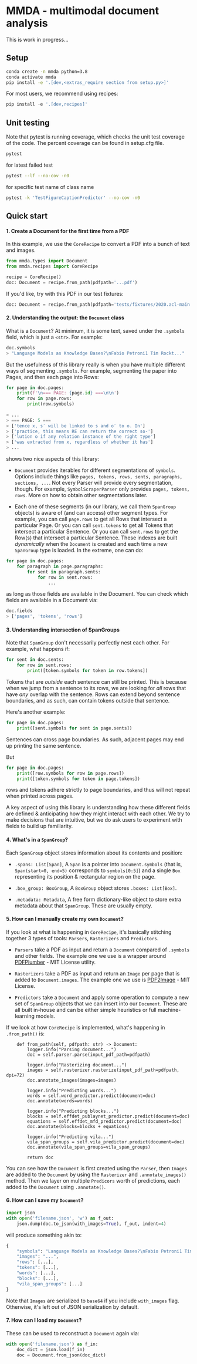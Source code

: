 # MMDA - multimodal document analysis

This is work in progress... 

## Setup

```bash
conda create -n mmda python=3.8
conda activate mmda
pip install -e '.[dev,<extras_require section from setup.py>]'
```

For most users, we recommend using recipes:
```python
pip install -e '.[dev,recipes]'
```

## Unit testing
Note that pytest is running coverage, which checks the unit test coverage of the code.
The percent coverage can be found in setup.cfg file.
```bash
pytest
```
for latest failed test
```bash
pytest --lf --no-cov -n0
```
for specific test name of class name
```bash
pytest -k 'TestFigureCaptionPredictor' --no-cov -n0
```

## Quick start


#### 1. Create a Document for the first time from a PDF

In this example, we use the `CoreRecipe` to convert a PDF into a bunch of text and images.
```python
from mmda.types import Document
from mmda.recipes import CoreRecipe

recipe = CoreRecipe()
doc: Document = recipe.from_path(pdfpath='...pdf')
```

If you'd like, try with this PDF in our test fixtures:
```python
doc: Document = recipe.from_path(pdfpath='tests/fixtures/2020.acl-main.447.pdf')
```

#### 2. Understanding the output: the `Document` class

What is a `Document`? At minimum, it is some text, saved under the `.symbols` field, which is just a `<str>`.  For example:

```python
doc.symbols
> "Language Models as Knowledge Bases?\nFabio Petroni1 Tim Rockt..."
```

But the usefulness of this library really is when you have multiple different ways of segmenting `.symbols`. For example, segmenting the paper into Pages, and then each page into Rows: 

```python
for page in doc.pages:
    print(f'\n=== PAGE: {page.id} ===\n\n')
    for row in page.rows:
        print(row.symbols)
        
> ...
> === PAGE: 5 ===
> ['tence x, s′ will be linked to s and o′ to o. In']
> ['practice, this means RE can return the correct so-']
> ['lution o if any relation instance of the right type']
> ['was extracted from x, regardless of whether it has']
> ...
```

shows two nice aspects of this library:

* `Document` provides iterables for different segmentations of `symbols`.  Options include things like `pages, tokens, rows, sents, paragraphs, sections, ...`.  Not every Parser will provide every segmentation, though.  For example, `SymbolScraperParser` only provides `pages, tokens, rows`.  More on how to obtain other segmentations later.

* Each one of these segments (in our library, we call them `SpanGroup` objects) is aware of (and can access) other segment types. For example, you can call `page.rows` to get all Rows that intersect a particular Page.  Or you can call `sent.tokens` to get all Tokens that intersect a particular Sentence.  Or you can call `sent.rows` to get the Row(s) that intersect a particular Sentence.  These indexes are built *dynamically* when the `Document` is created and each time a new `SpanGroup` type is loaded.  In the extreme, one can do:

```python
for page in doc.pages:
    for paragraph in page.paragraphs:
        for sent in paragraph.sents:
            for row in sent.rows: 
                ...
```

as long as those fields are available in the Document. You can check which fields are available in a Document via:

```python
doc.fields
> ['pages', 'tokens', 'rows']
```

#### 3. Understanding intersection of SpanGroups

Note that `SpanGroup` don't necessarily perfectly nest each other. For example, what happens if:

```python
for sent in doc.sents:
    for row in sent.rows:
        print([token.symbols for token in row.tokens])
```

Tokens that are *outside* each sentence can still be printed. This is because when we jump from a sentence to its rows, we are looking for *all* rows that have *any* overlap with the sentence. Rows can extend beyond sentence boundaries, and as such, can contain tokens outside that sentence.

Here's another example:
```python
for page in doc.pages:
    print([sent.symbols for sent in page.sents])
```

Sentences can cross page boundaries. As such, adjacent pages may end up printing the same sentence.

But
```python
for page in doc.pages:
    print([row.symbols for row in page.rows])
    print([token.symbols for token in page.tokens])
``` 
rows and tokens adhere strictly to page boundaries, and thus will not repeat when printed across pages.

A key aspect of using this library is understanding how these different fields are defined & anticipating how they might interact with each other. We try to make decisions that are intuitive, but we do ask users to experiment with fields to build up familiarity.




#### 4. What's in a `SpanGroup`?

Each `SpanGroup` object stores information about its contents and position:

* `.spans: List[Span]`, A `Span` is a pointer into `Document.symbols` (that is, `Span(start=0, end=5)` corresponds to `symbols[0:5]`) and a single `Box` representing its position & rectangular region on the page.

* `.box_group: BoxGroup`, A `BoxGroup` object stores `.boxes: List[Box]`.  

* `.metadata: Metadata`, A free form dictionary-like object to store extra metadata about that `SpanGroup`. These are usually empty. 



#### 5. How can I manually create my own `Document`?

If you look at what is happening in `CoreRecipe`, it's basically stitching together 3 types of tools: `Parsers`, `Rasterizers` and `Predictors`.

* `Parsers` take a PDF as input and return a `Document` compared of `.symbols` and other fields. The example one we use is a wrapper around [PDFPlumber](https://github.com/jsvine/pdfplumber) - MIT License utility.

* `Rasterizers` take a PDF as input and return an `Image` per page that is added to `Document.images`. The example one we use is [PDF2Image](https://github.com/Belval/pdf2image) - MIT License. 

* `Predictors` take a `Document` and apply some operation to compute a new set of `SpanGroup` objects that we can insert into our `Document`. These are all built in-house and can be either simple heuristics or full machine-learning models.


If we look at how `CoreRecipe` is implemented, what's happening in `.from_path()` is:

```
    def from_path(self, pdfpath: str) -> Document:
        logger.info("Parsing document...")
        doc = self.parser.parse(input_pdf_path=pdfpath)

        logger.info("Rasterizing document...")
        images = self.rasterizer.rasterize(input_pdf_path=pdfpath, dpi=72)
        doc.annotate_images(images=images)

        logger.info("Predicting words...")
        words = self.word_predictor.predict(document=doc)
        doc.annotate(words=words)

        logger.info("Predicting blocks...")
        blocks = self.effdet_publaynet_predictor.predict(document=doc)
        equations = self.effdet_mfd_predictor.predict(document=doc)
        doc.annotate(blocks=blocks + equations)

        logger.info("Predicting vila...")
        vila_span_groups = self.vila_predictor.predict(document=doc)
        doc.annotate(vila_span_groups=vila_span_groups)

        return doc
```

You can see how the `Document` is first created using the `Parser`, then `Images` are added to the `Document` by using the `Rasterizer` and `.annotate_images()` method. Then we layer on multiple `Predicors` worth of predictions, each added to the `Document` using `.annotate()`.

#### 6. How can I save my `Document`?

```python
import json
with open('filename.json', 'w') as f_out:
    json.dump(doc.to_json(with_images=True), f_out, indent=4)
```

will produce something akin to:
```python
{
    "symbols": "Language Models as Knowledge Bases?\nFabio Petroni1 Tim Rockt...",
    "images": "...",
    "rows": [...],
    "tokens": [...],
    "words": [...],
    "blocks": [...],
    "vila_span_groups": [...]
}
```

Note that `Images` are serialized to `base64` if you include `with_images` flag. Otherwise, it's left out of JSON serialization by default.

#### 7. How can I load my `Document`?

These can be used to reconstruct a `Document` again via:

```python
with open('filename.json') as f_in:
    doc_dict = json.load(f_in)
    doc = Document.from_json(doc_dict)
```

